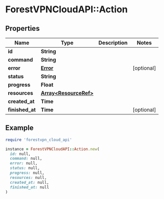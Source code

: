 # ForestVPNCloudAPI::Action

## Properties

| Name | Type | Description | Notes |
| ---- | ---- | ----------- | ----- |
| **id** | **String** |  |  |
| **command** | **String** |  |  |
| **error** | [**Error**](Error.md) |  | [optional] |
| **status** | **String** |  |  |
| **progress** | **Float** |  |  |
| **resources** | [**Array&lt;ResourceRef&gt;**](ResourceRef.md) |  |  |
| **created_at** | **Time** |  |  |
| **finished_at** | **Time** |  | [optional] |

## Example

```ruby
require 'forestvpn_cloud_api'

instance = ForestVPNCloudAPI::Action.new(
  id: null,
  command: null,
  error: null,
  status: null,
  progress: null,
  resources: null,
  created_at: null,
  finished_at: null
)
```


